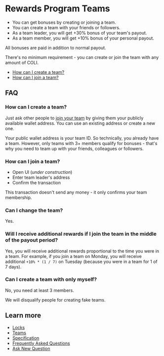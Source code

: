 # Rewards Program Teams

* You can get bonuses by creating or joining a team.
* You can create a team with your friends or followers.
* As a team leader, you will get +30% bonus of your team's payout.
* As a team member, you will get +10% bonus of your personal payout.

All bonuses are paid in addition to normal payout.

There's no minimum requirement - you can create or join the team with any amount of COLI.

* [How can I create a team?](#how-can-i-create-a-team)
* [How can I join a team?](#how-can-i-join-a-team)

## FAQ

### How can I create a team?

Just ask other people to [join your team](#how-can-i-join-a-team) by giving them your publicly available wallet address. You can use an existing address or create a new one.

Your public wallet address is your team ID. So technically, you already have a team. However, only teams with 3+ members qualify for bonuses - that's why you need to team up with your friends, colleagues or followers.

### How can I join a team?

* Open UI (*under construction*)
* Enter team leader's address
* Confirm the transaction

This transaction doesn't send any money - it only confirms your team membership.

### Can I change the team?

Yes.

### Will I receive additional rewards if I join the team in the middle of the payout period?

Yes, you will receive additional rewards proportional to the time you were in a team. For example, if you join a team on Monday, you will receive additional `+10% * (1 / 7)` on Tuesday (because you were in a team for 1 of 7 days).

### Can I create a team with only myself?

No, you need at least 3 members.

We will disqualify people for creating fake teams.

## Learn more

* [Locks](Locks.md)
* [Teams](Teams.md)
* [Specification](Specification.md)
* [Frequently Asked Questions](FAQ.md)
* [Ask New Question](https://t.me/Coliquidity)
